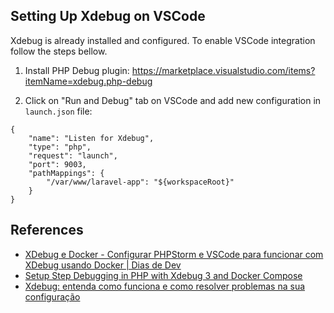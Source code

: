 ## Setting Up Xdebug on VSCode

Xdebug is already installed and configured. To enable VSCode integration follow the steps bellow.

1. Install PHP Debug plugin: https://marketplace.visualstudio.com/items?itemName=xdebug.php-debug

2. Click on "Run and Debug" tab on VSCode and add new configuration in `launch.json` file:
```
{
    "name": "Listen for Xdebug",
    "type": "php",
    "request": "launch",
    "port": 9003,
    "pathMappings": {
        "/var/www/laravel-app": "${workspaceRoot}"
    }
}
```

## References

* [XDebug e Docker - Configurar PHPStorm e VSCode para funcionar com XDebug usando Docker | Dias de Dev](https://www.youtube.com/watch?v=kbq3FJOYmQ0)
* [Setup Step Debugging in PHP with Xdebug 3 and Docker Compose](https://matthewsetter.com/setup-step-debugging-php-xdebug3-docker/)
* [Xdebug: entenda como funciona e como resolver problemas na sua configuração](https://www.magenteiro.com/blog/magento-2/desenvolvimento-m2/xdebug-phpstorm-vscode-como-configurar/)